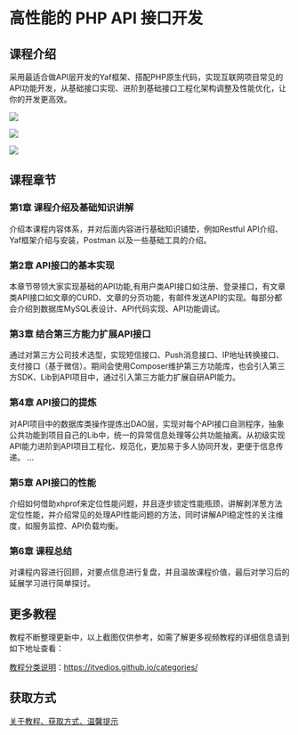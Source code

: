 # 高性能的 PHP API 接口开发

## 课程介绍

采用最适合做API层开发的Yaf框架、搭配PHP原生代码，实现互联网项目常见的API功能开发，从基础接口实现、进阶到基础接口工程化架构调整及性能优化，让你的开发更高效。

![](http://oqn6ggw87.bkt.clouddn.com/高性能的PHP接口开发1.png)

<!--more-->

![](http://oqn6ggw87.bkt.clouddn.com/高性能的PHP接口开发2.png)

![](http://oqn6ggw87.bkt.clouddn.com/高性能的PHP接口开发3.png)

## 课程章节

### 第1章 课程介绍及基础知识讲解

介绍本课程内容体系，并对后面内容进行基础知识铺垫，例如Restful API介绍、Yaf框架介绍与安装，Postman 以及一些基础工具的介绍。

### 第2章 API接口的基本实现

本章节带领大家实现基础的API功能,有用户类API接口如注册、登录接口，有文章类API接口如文章的CURD、文章的分页功能，有邮件发送API的实现。每部分都会介绍到数据库MySQL表设计、API代码实现、API功能调试。

### 第3章 结合第三方能力扩展API接口

通过对第三方公司技术选型，实现短信接口、Push消息接口、IP地址转换接口、支付接口（基于微信）。期间会使用Composer维护第三方功能库，也会引入第三方SDK、Lib到API项目中，通过引入第三方能力扩展自研API能力。

### 第4章 API接口的提炼

对API项目中的数据库类操作提炼出DAO层，实现对每个API接口自测程序，抽象公共功能到项目自己的Lib中，统一的异常信息处理等公共功能抽离。从初级实现API能力进阶到API项目工程化、规范化，更加易于多人协同开发，更便于信息传递。 ...

### 第5章 API接口的性能

介绍如何借助xhprof来定位性能问题，并且逐步锁定性能瓶颈，讲解剥洋葱方法定位性能，并介绍常见的处理API性能问题的方法，同时讲解API稳定性的关注维度，如服务监控、API负载均衡。

### 第6章 课程总结

对课程内容进行回顾，对要点信息进行复盘，并且温故课程价值，最后对学习后的延展学习进行简单探讨。

## 更多教程

教程不断整理更新中，以上截图仅供参考，如需了解更多视频教程的详细信息请到如下地址查看：

[教程分类说明](https://itvedios.github.io/categories/)：<https://itvedios.github.io/categories/>

## 获取方式

[关于教程、获取方式、温馨提示](https://itvedios.github.io/about/)
